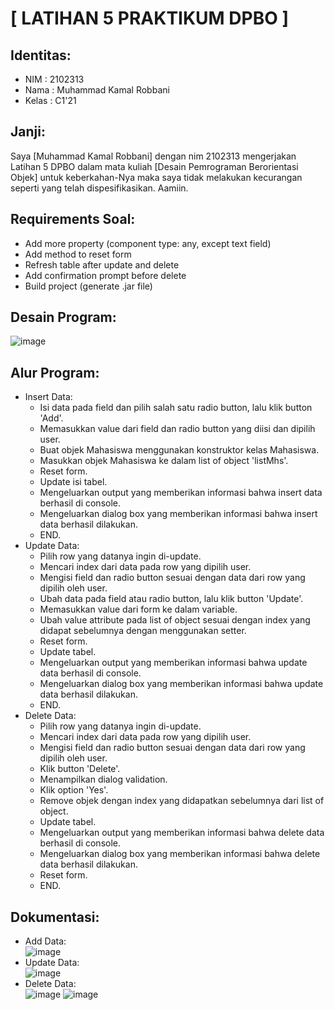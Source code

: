 # [ LATIHAN 5 PRAKTIKUM DPBO ]

## Identitas:
- NIM   : 2102313
- Nama  : Muhammad Kamal Robbani
- Kelas : C1'21

## Janji:
Saya [Muhammad Kamal Robbani] dengan nim 2102313 mengerjakan Latihan 5 DPBO dalam mata kuliah 
[Desain Pemrograman Berorientasi Objek] untuk keberkahan-Nya maka saya tidak melakukan 
kecurangan seperti yang telah dispesifikasikan. Aamiin.

## Requirements Soal:
- Add more property (component type: any, except text field)
- Add method to reset form
- Refresh table after update and delete
- Add confirmation prompt before delete
- Build project (generate .jar file)

## Desain Program:
![image](https://user-images.githubusercontent.com/101335350/227204258-82dbd615-4414-4a78-9840-3daa0ba3016e.png)

## Alur Program:
- Insert Data:
  - Isi data pada field dan pilih salah satu radio button, lalu klik button 'Add'.
  - Memasukkan value dari field dan radio button yang diisi dan dipilih user.
  - Buat objek Mahasiswa menggunakan konstruktor kelas Mahasiswa.
  - Masukkan objek Mahasiswa ke dalam list of object 'listMhs'.
  - Reset form.
  - Update isi tabel.
  - Mengeluarkan output yang memberikan informasi bahwa insert data berhasil di console.
  - Mengeluarkan dialog box yang memberikan informasi bahwa insert data berhasil dilakukan.
  - END.
- Update Data:
  - Pilih row yang datanya ingin di-update.
  - Mencari index dari data pada row yang dipilih user.
  - Mengisi field dan radio button sesuai dengan data dari row yang dipilih oleh user.
  - Ubah data pada field atau radio button, lalu klik button 'Update'.
  - Memasukkan value dari form ke dalam variable.
  - Ubah value attribute pada list of object sesuai dengan index yang didapat sebelumnya dengan menggunakan setter.
  - Reset form.
  - Update tabel.
  - Mengeluarkan output yang memberikan informasi bahwa update data berhasil di console.
  - Mengeluarkan dialog box yang memberikan informasi bahwa update data berhasil dilakukan.
  - END.
- Delete Data:
  - Pilih row yang datanya ingin di-update.
  - Mencari index dari data pada row yang dipilih user.
  - Mengisi field dan radio button sesuai dengan data dari row yang dipilih oleh user.
  - Klik button 'Delete'.
  - Menampilkan dialog validation.
  - Klik option 'Yes'.
  - Remove objek dengan index yang didapatkan sebelumnya dari list of object.
  - Update tabel.
  - Mengeluarkan output yang memberikan informasi bahwa delete data berhasil di console.
  - Mengeluarkan dialog box yang memberikan informasi bahwa delete data berhasil dilakukan.
  - Reset form.
  - END.
  
## Dokumentasi:
- Add Data:<br>
![image](https://user-images.githubusercontent.com/101335350/227212999-635b4be1-52f0-4589-9450-b7a7087fba01.png)
- Update Data:<br>
![image](https://user-images.githubusercontent.com/101335350/227213152-22a3195c-fd89-47f1-83b9-089d7206927e.png)
- Delete Data:<br>
![image](https://user-images.githubusercontent.com/101335350/227213264-cdf88869-cafe-4f31-a74b-18571bdb9822.png)
![image](https://user-images.githubusercontent.com/101335350/227213366-8294408e-c1af-4994-b99e-2e5642a5b58c.png)
